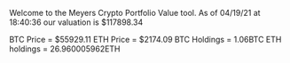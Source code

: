 Welcome to the Meyers Crypto Portfolio Value tool. 
As of 04/19/21 at 18:40:36 our valuation is $117898.34 

BTC Price = $55929.11
 ETH Price = $2174.09
BTC Holdings = 1.06BTC
 ETH holdings = 26.960005962ETH 
